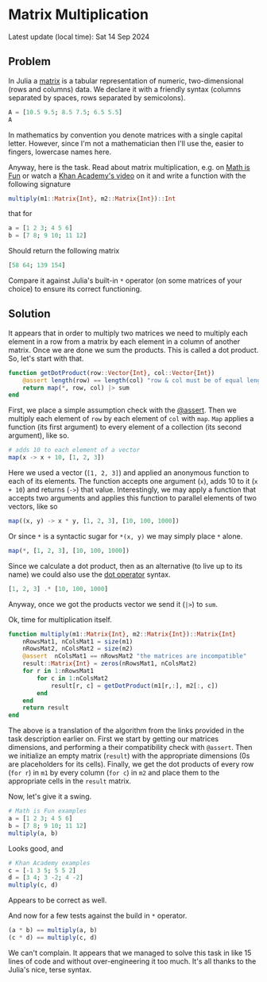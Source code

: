 # Matrix Multiplication

Latest update (local time): Sat 14 Sep 2024

## Problem

In Julia a
[matrix](https://b-lukaszuk.github.io/RJ_BS_eng/julia_language_variables.html#sec:julia_arrays)
is a tabular representation of numeric, two-dimensional (rows and columns)
data. We declare it with a friendly syntax (columns separated by spaces, rows
separated by semicolons).

```julia
A = [10.5 9.5; 8.5 7.5; 6.5 5.5]
A
```

In mathematics by convention you denote matrices with a single capital
letter. However, since I'm not a mathematician then I'll use the, easier to
fingers, lowercase names here.

Anyway, here is the task. Read about matrix multiplication, e.g. on [Math is
Fun](https://www.mathsisfun.com/algebra/matrix-multiplying.html) or watch a
[Khan Academy's video](https://www.youtube.com/watch?v=OMA2Mwo0aZg) on it and
write a function with the following signature

```julia
multiply(m1::Matrix{Int}, m2::Matrix{Int})::Int
```

that for

```julia
a = [1 2 3; 4 5 6]
b = [7 8; 9 10; 11 12]
```

Should return the following matrix

```julia
[58 64; 139 154]
```

Compare it against Julia's built-in `*` operator (on some matrices of your
choice) to ensure its correct functioning.

## Solution

It appears that in order to multiply two matrices we need to multiply each
element in a row from a matrix by each element in a column of another
matrix. Once we are done we sum the products. This is called a dot product. So,
let's start with that.

```julia
function getDotProduct(row::Vector{Int}, col::Vector{Int})
    @assert length(row) == length(col) "row & col must be of equal length"
    return map(*, row, col) |> sum
end
```

First, we place a simple assumption check with the
[@assert](https://docs.julialang.org/en/v1/base/base/#Base.@assert). Then we
multiply each element of `row` by each element of `col` with `map`. `Map`
applies a function (its first argument) to every element of a collection (its
second argument), like so.

```julia
# adds 10 to each element of a vector
map(x -> x + 10, [1, 2, 3])
```

Here we used a vector (`[1, 2, 3]`) and applied an anonymous function to each of
its elements. The function accepts one argument (`x`), adds 10 to it (`x + 10`)
and returns (`->`) that value. Interestingly, we may apply a function that
accepts two arguments and applies this function to parallel elements of two
vectors, like so

```julia
map((x, y) -> x * y, [1, 2, 3], [10, 100, 1000])
```

Or since `*` is a syntactic sugar for `*(x, y)` we may simply place `*` alone.

```julia
map(*, [1, 2, 3], [10, 100, 1000])
```

Since we calculate a dot product, then as an alternative (to live up to its
name) we could also use the [dot
operator](https://b-lukaszuk.github.io/RJ_BS_eng/julia_language_repetition.html#sec:julia_language_dot_functions)
syntax.

```julia
[1, 2, 3] .* [10, 100, 1000]
```

Anyway, once we got the products vector we send it (`|>`) to `sum`.

Ok, time for multiplication itself.

```julia
function multiply(m1::Matrix{Int}, m2::Matrix{Int})::Matrix{Int}
    nRowsMat1, nColsMat1 = size(m1)
    nRowsMat2, nColsMat2 = size(m2)
    @assert  nColsMat1 == nRowsMat2 "the matrices are incompatible"
    result::Matrix{Int} = zeros(nRowsMat1, nColsMat2)
    for r in 1:nRowsMat1
        for c in 1:nColsMat2
            result[r, c] = getDotProduct(m1[r,:], m2[:, c])
        end
    end
    return result
end
```

The above is a translation of the algorithm from the links provided in the task
description earlier on.  First we start by getting our matrices dimensions, and
performing a their compatibility check with `@assert`. Then we initialize an
empty matrix (`result`) with the appropriate dimensions (0s are placeholders for
its cells).  Finally, we get the dot products of every row (`for r`) in `m1` by
every column (`for c`) in `m2` and place them to the appropriate cells in the
`result` matrix.

Now, let's give it a swing.

```julia
# Math is Fun examples
a = [1 2 3; 4 5 6]
b = [7 8; 9 10; 11 12]
multiply(a, b)
```

Looks good, and

```julia
# Khan Academy examples
c = [-1 3 5; 5 5 2]
d = [3 4; 3 -2; 4 -2]
multiply(c, d)
```

Appears to be correct as well.

And now for a few tests against the build in `*` operator.

```julia
(a * b) == multiply(a, b)
(c * d) == multiply(c, d)
```

We can't complain. It appears that we managed to solve this task in like 15
lines of code and without over-engineering it too much. It's all thanks to the
Julia's nice, terse syntax.
